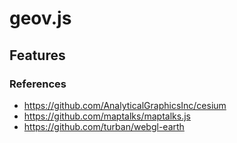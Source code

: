 # geov.js

## Features

### References

* <https://github.com/AnalyticalGraphicsInc/cesium>
* <https://github.com/maptalks/maptalks.js>
* <https://github.com/turban/webgl-earth>